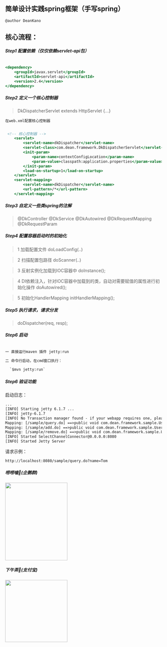 ## 简单设计实践spring框架（手写spring）

`@author DeanKano`

## 核心流程：


##### Step1 配置依赖（仅仅依赖servlet-api包）

```asp

<dependency>
    <groupId>javax.servlet</groupId>
    <artifactId>servlet-api</artifactId>
    <version>2.4</version>
</dependency>

```

##### Step2 定义一个核心控制器

> DkDispatcherServlet extends HttpServlet {...}

`在web.xml配置核心控制器`

```asp

 <!-- 核心控制器 -->
    <servlet>
        <servlet-name>dkDispatcher</servlet-name>
        <servlet-class>com.dean.framework.DkDispatcherServlet</servlet-class>
        <init-param>
            <param-name>contextConfigLocation</param-name>
            <param-value>classpath:application.properties</param-value>
        </init-param>
        <load-on-startup>1</load-on-startup>
    </servlet>
    <servlet-mapping>
        <servlet-name>dkDispatcher</servlet-name>
        <url-pattern>/*</url-pattern>
    </servlet-mapping>


```


##### Step3 自定义一些类spring的注解

> @DkController
> @DkService
> @DkAutowired
> @DkRequestMapping
> @DkRequestParam

##### Step4 配置容器启动时的初始化

> 1 加载配置文件  doLoadConfig(..)

> 2 扫描配置包路径  doScanner(..)

> 3 反射实例化加载到IOC容器中 doInstance();

> 4 DI依赖注入，针对IOC容器中加载到的类，自动对需要赋值的属性进行初始化操作 doAutowired();

> 5 初始化HandlerMapping initHandlerMapping();

##### Step5 执行请求，请求分发
> doDispatcher(req, resp);

##### Step6 启动

```asp

一 直接运行maven 插件 jetty:run

二 命令行启动，在cmd窗口执行：

  `$mvn jetty:run`

```

##### Step6 验证功能

启动日志：

```asp
...
[INFO] Starting jetty 6.1.7 ...
[INFO] jetty-6.1.7
[INFO] No Transaction manager found - if your webapp requires one, please configure one.
Mapping: [/sample/query.do] ==>public void com.dean.framework.sample.UserAction.query(java.lang.String,javax.servlet.http.HttpServletRequest,javax.servlet.http.HttpServletResponse)
Mapping: [/sample/add.do] ==>public void com.dean.framework.sample.UserAction.addUser(java.lang.String,javax.servlet.http.HttpServletRequest,javax.servlet.http.HttpServletResponse)
Mapping: [/sample/remove.do] ==>public void com.dean.framework.sample.UserAction.removeUser(java.lang.String,javax.servlet.http.HttpServletRequest,javax.servlet.http.HttpServletResponse)
[INFO] Started SelectChannelConnector@0.0.0.0:8080
[INFO] Started Jetty Server

```

请求示例：

`http://localhost:8080/sample/query.do?name=Tom`


##### 唠唠嗑🐧(企鹅群)

<image src="static/img/qq_chat.jpg" width="200px" height="250px"></image>

##### 下午茶🍵(支付宝)

<image src="static/img/zhifubao-pay.png" width="200px" height="200px"></image>
